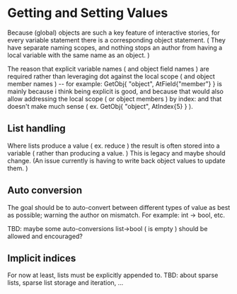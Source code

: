 # Getting and Setting Values 

Because (global) objects are such a key feature of interactive stories, for every variable statement there is a corresponding object statement. ( They have separate naming scopes, and nothing stops an author from having a local variable with the same name as an object. )

The reason that explicit variable names ( and object field names ) are required rather than leveraging dot against the local scope ( and object member names ) -- for example: GetObj{ "object", AtField{"member"} } is mainly because i think being explicit is good, and because that would also allow addressing the local scope ( or object members ) by index: and that doesn't make much sense ( ex. GetObj{ "object", AtIndex{5} } ).

## List handling

Where lists produce a value ( ex. reduce ) the result is often stored into a variable ( rather than producing a value. ) This is legacy and maybe should change. (An issue currently is having to write back object values to update them. )


## Auto conversion 

The goal should be to auto-convert between different types of value as best as possible; warning the author on mismatch. For example: int -> bool, etc.

TBD: maybe some auto-conversions list->bool ( is empty ) should be allowed and encouraged?


## Implicit indices 

For now at least, lists must be explicitly appended to. TBD: about sparse lists, sparse list storage and iteration, ...